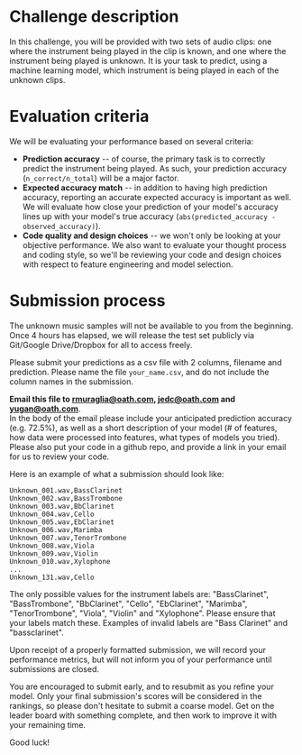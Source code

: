 # Challenge description

In this challenge, you will be provided with two sets of audio clips: one where the instrument being played in the clip is known, and one where the instrument being played is unknown. It is your task to predict, using a machine learning model, which instrument is being played in each of the unknown clips.

# Evaluation criteria

We will be evaluating your performance based on several criteria:

- **Prediction accuracy** -- of course, the primary task is to correctly predict the instrument being played. As such, your prediction accuracy (`n_correct/n_total`) will be a major factor.
- **Expected accuracy match** -- in addition to having high prediction accuracy, reporting an accurate expected accuracy is important as well. We will evaluate how close your prediction of your model's accuracy lines up with your model's true accuracy (`abs(predicted_accuracy - observed_accuracy)`).
- **Code quality and design choices** -- we won't only be looking at your objective performance. We also want to evaluate your thought process and coding style, so we'll be reviewing your code and design choices with respect to feature engineering and model selection.

# Submission process

The unknown music samples will not be available to you from the beginning.  
Once 4 hours has elapsed, we will release the test set publicly via Git/Google Drive/Dropbox for all to access freely.

Please submit your predictions as a csv file with 2 columns, filename and prediction. Please name the file `your_name.csv`, and do not include the column names in the submission. 

**Email this file to rmuraglia@oath.com, jedc@oath.com and yugan@oath.com**.  
In the body of the email please include your anticipated prediction accuracy (e.g. 72.5%), as well as a short description of your model (# of features, how data were processed into features, what types of models you tried).  
Please also put your code in a github repo, and provide a link in your email for us to review your code.

Here is an example of what a submission should look like:

```
Unknown_001.wav,BassClarinet
Unknown_002.wav,BassTrombone
Unknown_003.wav,BbClarinet
Unknown_004.wav,Cello
Unknown_005.wav,EbClarinet
Unknown_006.wav,Marimba
Unknown_007.wav,TenorTrombone
Unknown_008.wav,Viola
Unknown_009.wav,Violin
Unknown_010.wav,Xylophone
...
Unknown_131.wav,Cello
```

The only possible values for the instrument labels are: "BassClarinet", "BassTrombone", "BbClarinet", "Cello", "EbClarinet", "Marimba", "TenorTrombone", "Viola", "Violin" and "Xylophone". Please ensure that your labels match these. Examples of invalid labels are "Bass Clarinet" and "bassclarinet".

Upon receipt of a properly formatted submission, we will record your performance metrics, but will not inform you of your performance until submissions are closed.

You are encouraged to submit early, and to resubmit as you refine your model. Only your final submission's scores will be considered in the rankings, so please don't hesitate to submit a coarse model. Get on the leader board with something complete, and then work to improve it with your remaining time.

Good luck!
